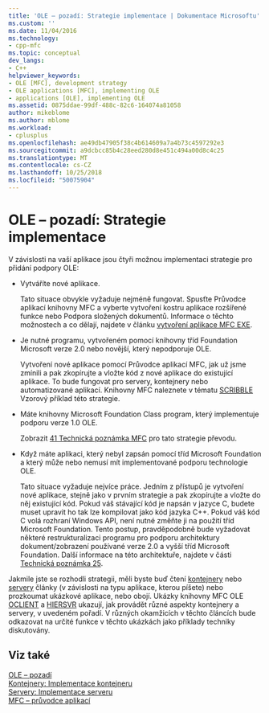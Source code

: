 ```yaml
---
title: 'OLE – pozadí: Strategie implementace | Dokumentace Microsoftu'
ms.custom: ''
ms.date: 11/04/2016
ms.technology:
- cpp-mfc
ms.topic: conceptual
dev_langs:
- C++
helpviewer_keywords:
- OLE [MFC], development strategy
- OLE applications [MFC], implementing OLE
- applications [OLE], implementing OLE
ms.assetid: 0875ddae-99df-488c-82c6-164074a81058
author: mikeblome
ms.author: mblome
ms.workload:
- cplusplus
ms.openlocfilehash: ae49db47905f38c4b614609a7a4b73c4597292e3
ms.sourcegitcommit: a9dcbcc85b4c28eed280d8e451c494a00d8c4c25
ms.translationtype: MT
ms.contentlocale: cs-CZ
ms.lasthandoff: 10/25/2018
ms.locfileid: "50075904"
---
```

# <a name="ole-background-implementation-strategies"></a>OLE – pozadí: Strategie implementace

V závislosti na vaší aplikace jsou čtyři možnou implementaci strategie pro přidání podpory OLE:

- Vytváříte nové aplikace.

   Tato situace obvykle vyžaduje nejméně fungovat. Spusťte Průvodce aplikací knihovny MFC a vyberte vytvoření kostru aplikace rozšířené funkce nebo Podpora složených dokumentů. Informace o těchto možnostech a co dělají, najdete v článku [vytvoření aplikace MFC EXE](../mfc/reference/mfc-application-wizard.md).

- Je nutné programu, vytvořeném pomocí knihovny tříd Foundation Microsoft verze 2.0 nebo novější, který nepodporuje OLE.

   Vytvoření nové aplikace pomocí Průvodce aplikací MFC, jak už jsme zmínili a pak zkopírujte a vložte kód z nové aplikace do existující aplikace. To bude fungovat pro servery, kontejnery nebo automatizované aplikací. Knihovny MFC naleznete v tématu [SCRIBBLE](../visual-cpp-samples.md) Vzorový příklad této strategie.

- Máte knihovny Microsoft Foundation Class program, který implementuje podporu verze 1.0 OLE.

   Zobrazit [41 Technická poznámka MFC](../mfc/tn041-mfc-ole1-migration-to-mfc-ole-2.md) pro tato strategie převodu.

- Když máte aplikaci, který nebyl zapsán pomocí tříd Microsoft Foundation a který může nebo nemusí mít implementované podporu technologie OLE.

   Tato situace vyžaduje nejvíce práce. Jedním z přístupů je vytvoření nové aplikace, stejně jako v prvním strategie a pak zkopírujte a vložte do něj existující kód. Pokud váš stávající kód je napsán v jazyce C, budete muset upravit ho tak lze kompilovat jako kód jazyka C++. Pokud váš kód C volá rozhraní Windows API, není nutné změňte ji na použití tříd Microsoft Foundation. Tento postup, pravděpodobně bude vyžadovat některé restrukturalizaci programu pro podporu architektury dokument/zobrazení používané verze 2.0 a vyšší tříd Microsoft Foundation. Další informace na této architektuře, najdete v části [Technická poznámka 25](../mfc/tn025-document-view-and-frame-creation.md).

Jakmile jste se rozhodli strategii, měli byste buď čtení [kontejnery](../mfc/containers.md) nebo [servery](../mfc/servers.md) články (v závislosti na typu aplikace, kterou píšete) nebo prozkoumat ukázkové aplikace, nebo obojí. Ukázky knihovny MFC OLE [OCLIENT](../visual-cpp-samples.md) a [HIERSVR](../visual-cpp-samples.md) ukazují, jak provádět různé aspekty kontejnery a servery, v uvedeném pořadí. V různých okamžicích v těchto článcích bude odkazovat na určité funkce v těchto ukázkách jako příklady techniky diskutovány.

## <a name="see-also"></a>Viz také

[OLE – pozadí](../mfc/ole-background.md)<br/>
[Kontejnery: Implementace kontejneru](../mfc/containers-implementing-a-container.md)<br/>
[Servery: Implementace serveru](../mfc/servers-implementing-a-server.md)<br/>
[MFC – průvodce aplikací](../mfc/reference/mfc-application-wizard.md)

